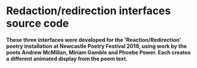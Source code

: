 # Redaction/redirection interfaces source code

**These three interfaces were developed for the 'Reaction/Redirection' poetry installation at Newcastle Poetry Festival 2019, using work by the poets Andrew McMillan, Miriam Gamble and Phoebe Power. Each creates a different animated display from the poem text.**
